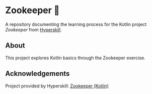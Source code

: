 # Zookeeper 🦒  

A repository documenting the learning process for the Kotlin project *Zookeeper* from [Hyperskill](https://hyperskill.org/).  

## About  
This project explores Kotlin basics through the Zookeeper exercise.  

## Acknowledgements  
Project provided by Hyperskill: [Zookeeper (Kotlin)](https://hyperskill.org/projects/196)  
